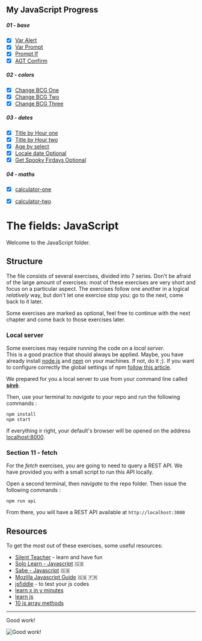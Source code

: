 ## My JavaScript Progress ##

##### 01 - base #####
- [X] [Var Alert](https://github.com/MichaelMontei/JSCompleteCourse/blob/main/01-base/01-var-alert/script.js)
- [X] [Var Prompt](https://github.com/MichaelMontei/JSCompleteCourse/blob/main/01-base/02-var-prompt/script.js)
- [X] [Prompt If](https://github.com/MichaelMontei/JSCompleteCourse/blob/main/01-base/03-prompt-if/script.js)
- [X] [AGT Confirm](https://github.com/MichaelMontei/JSCompleteCourse/blob/main/01-base/04-agt-confirm/script.js)
##### 02 - colors #####
- [X] [Change BCG One](https://github.com/MichaelMontei/JSCompleteCourse/blob/main/02-colors/01-change-bcg-one/script.js)
- [X] [Change BCG Two](https://github.com/MichaelMontei/JSCompleteCourse/blob/main/02-colors/02-change-bcg-two/script.js)
- [X] [Change BCG Three](https://github.com/MichaelMontei/JSCompleteCourse/blob/main/02-colors/03-change-bcg-three/script.js)
##### 03 - dates #####
- [X] [Title by Hour one](https://github.com/MichaelMontei/JSCompleteCourse/blob/main/03-dates/01-title-by-hour-one/script.js)
- [X] [Title by Hour two](https://github.com/MichaelMontei/JSCompleteCourse/blob/main/03-dates/02-title-by-hour-two/script.js)
- [X] [Age by select](https://github.com/MichaelMontei/JSCompleteCourse/blob/main/03-dates/03-age-by-select/script.js)
- [X] [Locale date Optional](https://github.com/MichaelMontei/JSCompleteCourse/blob/main/03-dates/04-locale-date-Optional/script.js)
- [X] [Get Spooky Firdays Optional](https://github.com/MichaelMontei/JSCompleteCourse/blob/main/03-dates/05-get-spooky-fridays-Optional/script.js)
##### 04 - maths #####
- [X] [calculator-one](https://github.com/MichaelMontei/JSCompleteCourse/blob/main/04-maths/01-calculator-one/script.js)
- [X] [calculator-two](https://github.com/MichaelMontei/JSCompleteCourse/blob/main/04-maths/02-calculator-two/script.js)




# The fields: JavaScript

Welcome to the JavaScript folder.

## Structure

The file consists of several exercises, divided into 7 series.
Don't be afraid of the large amount of exercises: most of these exercises are very short and focus on a particular aspect.
The exercises follow one another in a logical _relatively_ way, but don't let one exercise stop you: go to the next, come back to it later.

Some exercises are marked as optional, feel free to continue with the next chapter and come back to those exercises later.

### Local server

Some exercises may require running the code on a _local server_.  
This is a good practice that should always be applied. Maybe, you have already install [node.js](https://nodejs.org/en/) and [npm](https://docs.npmjs.com/about-npm/) on your machines. If not, do it ;). 
If you want to configure correctly the global settings of npm [follow this article](https://docs.npmjs.com/resolving-eacces-permissions-errors-when-installing-packages-globally#manually-change-npms-default-directory).

We prepared for you a local server to use from your command line called [**sèvè**](https://github.com/leny/seve).

Then, use your terminal to *navigate* to your repo and run the following commands :

	npm install
	npm start

If everything ir right, your default's browser will be opened on the address [localhost:8000](https://localhost:8000).


### Section 11 - fetch

For the *fetch* exercises, you are going to need to query a REST API.
We have provided you with a small script to run this API locally.

Open a second terminal, then _navigate_ to the repo folder. Then issue the following commands :

    npm run api

From there, you will have a REST API available at `http://localhost:3000`

## Resources

To get the most out of these exercises, some useful resources:

- [Silent Teacher](http://silentteacher.toxicode.fr/) - learn and have fun
- [Solo Learn - Javascript](https://www.sololearn.com/Course/JavaScript/) :uk:
- [Sabe - Javascript](https://sabe.io/classes/javascript) :uk:
- [Mozilla Javascript Guide](https://developer.mozilla.org/fr/docs/Web/JavaScript/Guide/Apropos) :uk: :fr:
- [jsfiddle](https://jsfiddle.net/) - to test your js codes
- [learn x in y minutes](https://learnxinyminutes.com/docs/javascript/)
- [learn js](http://www.learn-js.org/)
- [10 js array methods](https://dev.to/frugencefidel/10-javascript-array-methods-you-should-know-4lk3)

* * *

Good work!

![Good work!](https://media.giphy.com/media/xT9DPPqwOCoxi3ASWc/giphy.gif)
